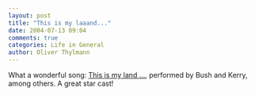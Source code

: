 ```yaml
---
layout: post
title: "This is my laaand..."
date: 2004-07-13 09:04
comments: true
categories: Life in General
author: Oliver Thylmann
---
```



What a wonderful song: [This is my land ...](http://jibjab.com/thisland.html), performed by Bush and Kerry, among others. A great star cast!


